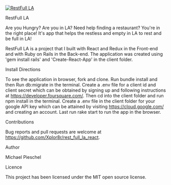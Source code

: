 [![RestFull LA](https://img.youtube.com/vi/V5SR3cZ0TNc/hqdefault.jpg)](https://youtu.be/V5SR3cZ0TNc)

RestFull LA

Are you Hungry? Are you in LA? Need help finding a restaurant? You're in the right place! It's app that helps the restless and empty in LA to rest and be full in LA!

RestFull LA is a project that I built with React and Redux in the Front-end and with Ruby on Rails in the Back-end. The application was created using 'gem install rails' and 'Create-React-App' in the client folder.

Install Directions

To see the application in browser, fork and clone. Run bundle install and then Run db:migrate in the terminal. Create a .env file for a client id and client secret which can be obtained by signing up and following instructions at https://developer.foursquare.com/. Then cd into the client folder and run npm install in the terminal. Create a .env file in the client folder for your google API key which can be attained by visiting https://cloud.google.com/ and creating an account. Last run rake start to run the app in the browser.

Contributions

Bug reports and pull requests are welcome at https://github.com/Xplor8r/rest_full_la_react.

Author

Michael Pieschel

Licence

This project has been licensed under the MIT open source license.
